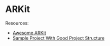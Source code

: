 # ARKit

Resources:

- [Awesome ARKit](https://github.com/olucurious/Awesome-ARKit)
- [Sample Project With Good Project Structure](https://github.com/PGSSoft/3DSnakeAR)